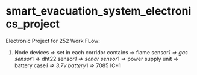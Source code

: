 # smart_evacuation_system_electronics_project
Electronic Project for 252
Work FLow:
  1. Node devices => set in each corridor contains => flame sensor*1
                                                   => gas sensor*1
                                                   => dht22 sensor*1
                                                   => sonar sensor*1
                                                   => power supply unit => battery case*1
                                                                        => 3.7v battery*1
                                                                        => 7085 IC*1
